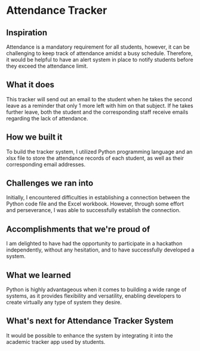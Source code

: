 # Attendance Tracker
## Inspiration
Attendance is a mandatory requirement for all students, however, it can be challenging to keep track of attendance amidst a busy schedule. Therefore, it would be helpful to have an alert system in place to notify students before they exceed the attendance limit.
## What it does
This tracker will send out an email to the student when he takes the second leave as a reminder that only 1 more left with him on that subject. If he takes further leave, both the student and the corresponding staff receive emails regarding the lack of attendance. 
## How we built it
To build the tracker system, I utilized Python programming language and an xlsx file to store the attendance records of each student, as well as their corresponding email addresses.
## Challenges we ran into
Initially, I encountered difficulties in establishing a connection between the Python code file and the Excel workbook. However, through some effort and perseverance, I was able to successfully establish the connection.
## Accomplishments that we're proud of
I am delighted to have had the opportunity to participate in a hackathon independently, without any hesitation, and to have successfully developed a system.
## What we learned
Python is highly advantageous when it comes to building a wide range of systems, as it provides flexibility and versatility, enabling developers to create virtually any type of system they desire.
## What's next for Attendance Tracker System
It would be possible to enhance the system by integrating it into the academic tracker app used by students.
